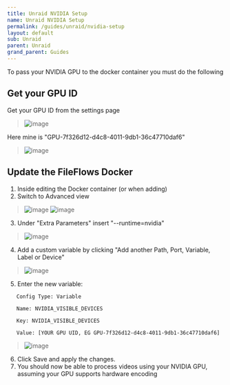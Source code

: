 ```yaml
---
title: Unraid NVIDIA Setup
name: Unraid NVIDIA Setup
permalink: /guides/unraid/nvidia-setup
layout: default
sub: Unraid
parent: Unraid
grand_parent: Guides
---
```


To pass your NVIDIA GPU to the docker container you must do the following

## Get your GPU ID
Get your GPU ID from the settings page
> ![image](https://user-images.githubusercontent.com/958400/148124424-b72e04e7-a65a-452d-afb5-319ec47717b5.png)

Here mine is "GPU-7f326d12-d4c8-4011-9db1-36c47710daf6"
>![image](https://user-images.githubusercontent.com/958400/148124520-4197ef47-4e9b-4d27-a641-e9cf56b69452.png)


## Update the FileFlows Docker
1. Inside editing the Docker container (or when adding)
2. Switch to Advanced view
>![image](https://user-images.githubusercontent.com/958400/148123916-96b8fb3b-659f-4681-97fa-3d338a6a5a32.png)
>![image](https://user-images.githubusercontent.com/958400/148123945-f598c511-1a93-4533-ac98-af1a654eb912.png)
3. Under "Extra Parameters" insert "--runtime=nvidia"
>![image](https://user-images.githubusercontent.com/958400/148124006-8ee0e2bf-001f-41d1-8dfe-149626cfe38b.png)
4. Add a custom variable by clicking "Add another Path, Port, Variable, Label or Device"
>![image](https://user-images.githubusercontent.com/958400/148124103-86b724b3-7d1c-4670-b572-7b1def9e5ff7.png)
5. Enter the new variable:
```
   Config Type: Variable

   Name: NVIDIA_VISIBLE_DEVICES

   Key: NVIDIA_VISIBLE_DEVICES

   Value: [YOUR GPU UID, EG GPU-7f326d12-d4c8-4011-9db1-36c47710daf6]
```
   >![image](https://user-images.githubusercontent.com/958400/148124313-ca999f0e-fdb0-4817-9751-ee466ae81445.png)
6. Click Save and apply the changes.
7. You should now be able to process videos using your NVIDIA GPU, assuming your GPU supports hardware encoding